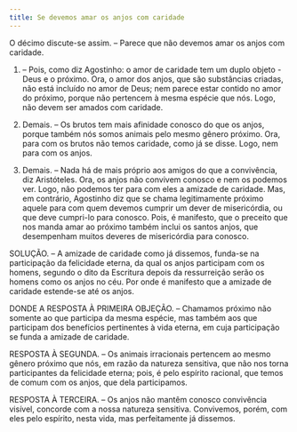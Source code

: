 ```yaml
---
title: Se devemos amar os anjos com caridade
---
```


O décimo discute-se assim. – Parece que não devemos amar os anjos com caridade.  

1. – Pois, como diz Agostinho: o amor de caridade tem um duplo objeto - Deus e o próximo.  Ora, o amor dos anjos, que são substâncias criadas, não está incluído no amor de Deus; nem parece estar contido no amor do próximo, porque não pertencem à mesma espécie que nós. Logo, não devem ser amados com caridade.  

2. Demais. – Os brutos tem mais afinidade conosco do que os anjos, porque também nós somos animais pelo mesmo gênero próximo. Ora, para com os brutos não temos caridade, como já se disse. Logo, nem para com os anjos.  

3. Demais. – Nada há de mais próprio aos amigos do que a convivência, diz Aristóteles. Ora, os anjos não convivem conosco e nem os podemos ver. Logo, não podemos ter para com eles a amizade de caridade.  Mas, em contrário, Agostinho diz que se chama legitimamente próximo aquele para com quem devemos cumprir um dever de misericórdia, ou que deve cumpri-lo para conosco. Pois, é manifesto, que o preceito que nos manda amar ao próximo também inclui os santos anjos, que desempenham muitos deveres de misericórdia para conosco.  

SOLUÇÃO. – A amizade de caridade como já dissemos, funda-se na participação da felicidade eterna, da qual os anjos participam com os homens, segundo o dito da Escritura depois da ressurreição serão os homens como os anjos no céu. Por onde é manifesto que a amizade de caridade estende-se até os anjos.  

DONDE A RESPOSTA À PRIMEIRA OBJEÇÃO. – Chamamos próximo não somente ao que participa da mesma espécie, mas também aos que participam dos benefícios pertinentes à vida eterna, em cuja participação se funda a amizade de caridade. 

RESPOSTA À SEGUNDA. – Os animais irracionais pertencem ao mesmo gênero próximo que nós, em razão da natureza sensitiva, que não nos torna participantes da felicidade eterna; pois, é pelo espírito racional, que temos de comum com os anjos, que dela participamos.  

RESPOSTA À TERCEIRA. – Os anjos não mantêm conosco convivência visível, concorde com a nossa natureza sensitiva. Convivemos, porém, com eles pelo espírito, nesta vida, mas perfeitamente já dissemos.